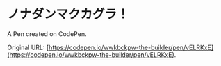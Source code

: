 # ノナダンマクカグラ！

A Pen created on CodePen.

Original URL: [https://codepen.io/wwkbckpw-the-builder/pen/vELRKxE](https://codepen.io/wwkbckpw-the-builder/pen/vELRKxE).

